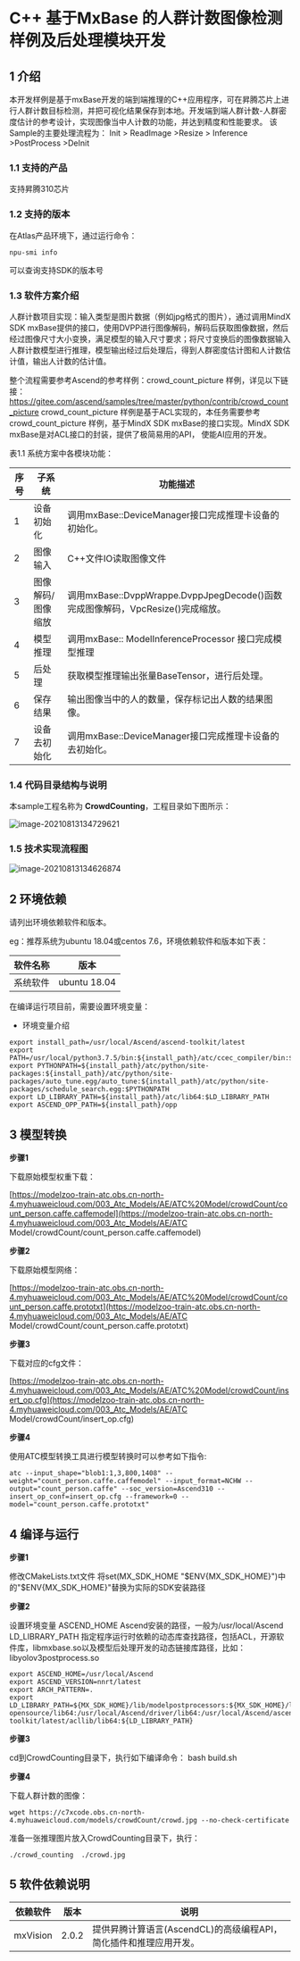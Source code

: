 # C++ 基于MxBase 的人群计数图像检测样例及后处理模块开发

## 1 介绍
本开发样例是基于mxBase开发的端到端推理的C++应用程序，可在昇腾芯片上进行人群计数目标检测，并把可视化结果保存到本地。开发端到端人群计数-人群密度估计的参考设计，实现图像当中人计数的功能，并达到精度和性能要求。 该Sample的主要处理流程为： Init > ReadImage >Resize > Inference >PostProcess >DeInit

### 1.1 支持的产品

支持昇腾310芯片

### 1.2 支持的版本

在Atlas产品环境下，通过运行命令：

```
npu-smi info
```

可以查询支持SDK的版本号

### 1.3 软件方案介绍

人群计数项目实现：输入类型是图片数据（例如jpg格式的图片），通过调用MindX SDK mxBase提供的接口，使用DVPP进行图像解码，解码后获取图像数据，然后经过图像尺寸大小变换，满足模型的输入尺寸要求；将尺寸变换后的图像数据输入人群计数模型进行推理，模型输出经过后处理后，得到人群密度估计图和人计数估计值，输出人计数的估计值。

整个流程需要参考Ascend的参考样例：crowd_count_picture 样例，详见以下链接：https://gitee.com/ascend/samples/tree/master/python/contrib/crowd_count_picture  crowd_count_picture 样例是基于ACL实现的，本任务需要参考crowd_count_picture 样例，基于MindX SDK mxBase的接口实现。MindX SDK mxBase是对ACL接口的封装，提供了极简易用的API， 使能AI应用的开发。

表1.1 系统方案中各模块功能：

| 序号 | 子系统            | 功能描述                                                     |
| ---- | ----------------- | ------------------------------------------------------------ |
| 1    | 设备初始化        | 调用mxBase::DeviceManager接口完成推理卡设备的初始化。        |
| 2    | 图像输入          | C++文件IO读取图像文件                                        |
| 3    | 图像解码/图像缩放 | 调用mxBase::DvppWrappe.DvppJpegDecode()函数完成图像解码，VpcResize()完成缩放。 |
| 4    | 模型推理          | 调用mxBase:: ModelInferenceProcessor 接口完成模型推理        |
| 5    | 后处理            | 获取模型推理输出张量BaseTensor，进行后处理。                 |
| 6    | 保存结果          | 输出图像当中的人的数量，保存标记出人数的结果图像。           |
| 7    | 设备去初始化      | 调用mxBase::DeviceManager接口完成推理卡设备的去初始化。      |

### 1.4 代码目录结构与说明

本sample工程名称为 **CrowdCounting**，工程目录如下图所示：

![image-20210813134729621](image-structure.png)

### 1.5 技术实现流程图

![image-20210813134626874](image-flowchart.png)

## 2 环境依赖

请列出环境依赖软件和版本。

eg：推荐系统为ubuntu 18.04或centos 7.6，环境依赖软件和版本如下表：

| 软件名称 | 版本         |
| -------- | ------------ |
| 系统软件 | ubuntu 18.04 |

在编译运行项目前，需要设置环境变量：

- 环境变量介绍

```
export install_path=/usr/local/Ascend/ascend-toolkit/latest
export PATH=/usr/local/python3.7.5/bin:${install_path}/atc/ccec_compiler/bin:${install_path}/atc/bin:$PATH
export PYTHONPATH=${install_path}/atc/python/site-packages:${install_path}/atc/python/site-packages/auto_tune.egg/auto_tune:${install_path}/atc/python/site-packages/schedule_search.egg:$PYTHONPATH
export LD_LIBRARY_PATH=${install_path}/atc/lib64:$LD_LIBRARY_PATH
export ASCEND_OPP_PATH=${install_path}/opp
```

## 3 模型转换

**步骤1** 

下载原始模型权重下载：

[https://modelzoo-train-atc.obs.cn-north-4.myhuaweicloud.com/003_Atc_Models/AE/ATC%20Model/crowdCount/count_person.caffe.caffemodel](https://modelzoo-train-atc.obs.cn-north-4.myhuaweicloud.com/003_Atc_Models/AE/ATC Model/crowdCount/count_person.caffe.caffemodel)

**步骤2** 

下载原始模型网络：

[https://modelzoo-train-atc.obs.cn-north-4.myhuaweicloud.com/003_Atc_Models/AE/ATC%20Model/crowdCount/count_person.caffe.prototxt](https://modelzoo-train-atc.obs.cn-north-4.myhuaweicloud.com/003_Atc_Models/AE/ATC Model/crowdCount/count_person.caffe.prototxt)

**步骤3**

下载对应的cfg文件：

[https://modelzoo-train-atc.obs.cn-north-4.myhuaweicloud.com/003_Atc_Models/AE/ATC%20Model/crowdCount/insert_op.cfg](https://modelzoo-train-atc.obs.cn-north-4.myhuaweicloud.com/003_Atc_Models/AE/ATC Model/crowdCount/insert_op.cfg)

**步骤4**

使用ATC模型转换工具进行模型转换时可以参考如下指令:

```
atc --input_shape="blob1:1,3,800,1408" --weight="count_person.caffe.caffemodel" --input_format=NCHW --output="count_person.caffe" --soc_version=Ascend310 --insert_op_conf=insert_op.cfg --framework=0 --model="count_person.caffe.prototxt" 
```

## 4 编译与运行
**步骤1** 

修改CMakeLists.txt文件 将set(MX_SDK_HOME "$ENV{MX_SDK_HOME}")中的"$ENV{MX_SDK_HOME}"替换为实际的SDK安装路径

**步骤2** 

设置环境变量 ASCEND_HOME Ascend安装的路径，一般为/usr/local/Ascend LD_LIBRARY_PATH 指定程序运行时依赖的动态库查找路径，包括ACL，开源软件库，libmxbase.so以及模型后处理开发的动态链接库路径，比如：libyolov3postprocess.so

```
export ASCEND_HOME=/usr/local/Ascend
export ASCEND_VERSION=nnrt/latest
export ARCH_PATTERN=.
export LD_LIBRARY_PATH=${MX_SDK_HOME}/lib/modelpostprocessors:${MX_SDK_HOME}/lib:${MX_SDK_HOME}/opensource/lib:${MX_SDK_HOME}/
opensource/lib64:/usr/local/Ascend/driver/lib64:/usr/local/Ascend/ascend-toolkit/latest/acllib/lib64:${LD_LIBRARY_PATH}
```

**步骤3** 

cd到CrowdCounting目录下，执行如下编译命令： bash build.sh

**步骤4**

下载人群计数的图像：

```
wget https://c7xcode.obs.cn-north-4.myhuaweicloud.com/models/crowdCount/crowd.jpg --no-check-certificate
```

准备一张推理图片放入CrowdCounting目录下，执行：

```
./crowd_counting  ./crowd.jpg
```

## 5 软件依赖说明

| 依赖软件 | 版本  | 说明                                                         |
| -------- | ----- | ------------------------------------------------------------ |
| mxVision | 2.0.2 | 提供昇腾计算语言(AscendCL)的高级编程API，简化插件和推理应用开发。 |



